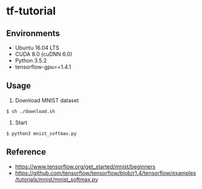 # tf-tutorial

## Environments
- Ubuntu 16.04 LTS
- CUDA 8.0 (cuDNN 6.0)
- Python 3.5.2
- tensorflow-gpu==1.4.1

## Usage
1. Download MNIST dataset
```
$ sh ./download.sh
```
1. Start
```
$ python3 mnist_softmax.py
```

## Reference
- https://www.tensorflow.org/get_started/mnist/beginners
- https://github.com/tensorflow/tensorflow/blob/r1.4/tensorflow/examples/tutorials/mnist/mnist_softmax.py
